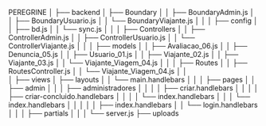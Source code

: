 PEREGRINE
│
├── backend
│   ├── Boundary
│   │   ├── BoundaryAdmin.js
│   │   ├── BoundaryUsuario.js
│   │   └── BoundaryViajante.js
│   │
│   ├── config
│   │   ├── bd.js
│   │   └── sync.js
│   │
│   ├── Controllers
│   │   ├── ControllerAdmin.js
│   │   ├── ControllerUsuario.js
│   │   └── ControllerViajante.js
│   │
│   ├── models
│   │   ├── Avaliacao_06.js
│   │   ├── Denuncia_05.js
│   │   ├── Usuario_01.js
│   │   ├── Viajante_02.js
│   │   ├── Viajante_03.js
│   │   └── Viajante_Viagem_04.js
│   │
│   ├── Routes
│   │   ├── RoutesController.js
│   │   └── Viajante_Viagem_04.js
│   │   
│   ├── views
│   ├── layouts
│   │   └── main.handlebars
│   │
│   ├── pages
│   │   ├── admin
│   │   │   ├── administradores
│   │   │   │   ├── criar.handlebars
│   │   │   │   ├── criar-concluido.handlebars
│   │   │   │   └── index.handlebars
│   │   │   └── index.handlebars
│   │   │
│   │   ├── index.handlebars
│   │   └──  login.handlebars
│   │
│   ├── partials
│   │
│   └── server.js
├── uploads

